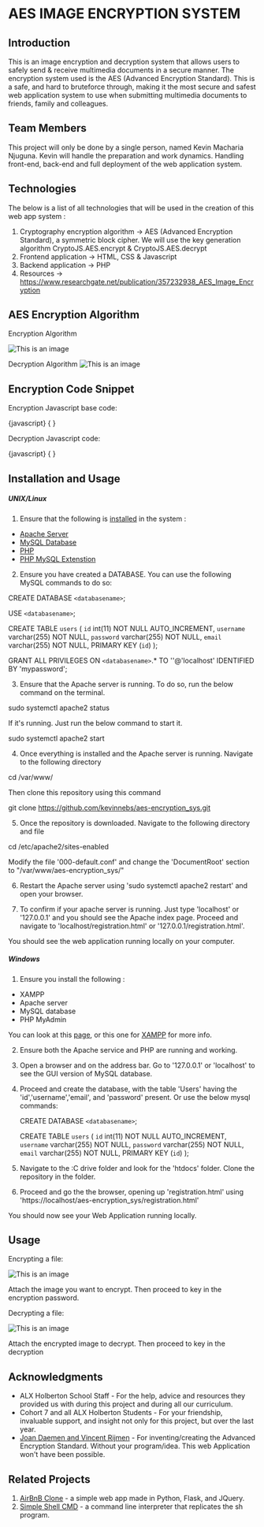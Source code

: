 # AES IMAGE ENCRYPTION SYSTEM

## Introduction
This is an image encryption and decryption system that allows users to safely send & receive multimedia documents in a secure manner. The encryption system used is the AES (Advanced Encryption Standard). This is a safe, and hard to bruteforce through, making it the most secure and safest web application system to use when submitting multimedia documents to friends, family and colleagues.

## Team Members
This project will only be done by a single person, named Kevin Macharia Njuguna. Kevin will handle the preparation and work dynamics. Handling front-end, back-end and full deployment of the web application system. 

## Technologies
The below is a list of all technologies that will be used in the creation of this web app system : 
1. Cryptography encryption algorithm → AES (Advanced Encryption Standard), a symmetric block cipher. We will use the key generation algorithm CryptoJS.AES.encrypt & CryptoJS.AES.decrypt
2. Frontend application → HTML, CSS & Javascript
3. Backend application → PHP
4. Resources → https://www.researchgate.net/publication/357232938_AES_Image_Encryption

## AES Encryption Algorithm
Encryption Algorithm

![This is an image](/Images/encrypt_algo.jpg)

Decryption Algorithm
![This is an image](/Images/decrypt_algo.jpg)

## Encryption Code Snippet
Encryption Javascript base code:

{javascript} {<script>
     function encryptFile(event) {
       event.preventDefault();

       const file = document.getElementById("file").files[0];
       const password = document.getElementById("password").value;
       const reader = new FileReader();

       reader.onload = function(event) {
         const content = event.target.result;
         const encrypted = CryptoJS.AES.encrypt(content, password);
         downloadFile(encrypted, file.name);
       }

       reader.readAsText(file);
     }

     function downloadFile(content, filename) {
       const element = document.createElement("a");
       element.setAttribute("href", "data:text/plain;charset=utf-8," + encodeURIComponent(content));
       element.setAttribute("download", filename + ".enc");
       element.style.display = "none";
       document.body.appendChild(element);
       element.click();
       document.body.removeChild(element);
     }
   </script>
}

Decryption Javascript code:

{javascript} {<script>
     function decryptFile(event) {
       event.preventDefault();

       const file = document.getElementById("file").files[0];
       const password = document.getElementById("password").value;
       const reader = new FileReader();

       reader.onload = function(event) {
         const content = event.target.result;
         const decrypted = CryptoJS.AES.decrypt(content, password);
         downloadFile(decrypted, file.name.replace(".enc", ""));
       }

       reader.readAsText(file);
     }

     function downloadFile(content, filename) {
       const element = document.createElement("a");
       element.setAttribute("href", "data:text/plain;charset=utf-8," + encodeURIComponent(content.toString(CryptoJS.enc.Utf8)));
       element.setAttribute("download", filename);
       element.style.display = "none";
       document.body.appendChild(element);
       element.click();
       document.body.removeChild(element);
     }
</script>
}

## Installation and Usage

##### UNIX/Linux

1. Ensure that the following is [installed](https://www.cherryservers.com/blog/how-to-install-linux-apache-mysql-and-php-lamp-stack-on-ubuntu-20-04#install-apache) in the system :
* [Apache Server](https://www.cherryservers.com/blog/how-to-install-linux-apache-mysql-and-php-lamp-stack-on-ubuntu-20-04#install-apache)
* [MySQL Database](https://linuxhint.com/install-mysql-linux-mint-ubuntu/) 
* [PHP](https://linuxhint.com/install-php-8-on-linux-mint-20/)
* [PHP MySQL Extenstion](https://www.cherryservers.com/blog/how-to-install-linux-apache-mysql-and-php-lamp-stack-on-ubuntu-20-04#install-mysql)

2. Ensure you have created a DATABASE. You can use the following MySQL commands to do so:

CREATE DATABASE `<databasename>`;

USE `<databasename>`;

CREATE TABLE `users` (
  `id` int(11) NOT NULL AUTO_INCREMENT,
  `username` varchar(255) NOT NULL,
  `password` varchar(255) NOT NULL,
  `email` varchar(255) NOT NULL,
  PRIMARY KEY (`id`)
);

GRANT ALL PRIVILEGES ON `<databasename>`.* TO '<username>'@'localhost' IDENTIFIED BY 'mypassword';

3. Ensure that the Apache server is running. To do so, run the below command on the terminal.

sudo systemctl apache2 status

If it's running. Just run the below command to start it.

sudo systemctl apache2 start

4. Once everything is installed and the Apache server is running. Navigate to the following directory

cd /var/www/

Then clone this repository using this command

git clone https://github.com/kevinnebs/aes-encryption_sys.git

5. Once the repository is downloaded. Navigate to the following directory and file

cd /etc/apache2/sites-enabled

Modify the file '000-default.conf' and change the 'DocumentRoot' section to "/var/www/aes-encryption_sys/"

6. Restart the Apache server using 'sudo systemctl apache2 restart' and open your browser.

7. To confirm if your apache server is running. Just type 'localhost' or '127.0.0.1' and you should see the Apache index page.
   Proceed and navigate to 'localhost/registration.html' or '127.0.0.1/registration.html'.

You should see the web application running locally on your computer.

##### Windows

1. Ensure you install the following :
* XAMPP
* Apache server
* MySQL database
* PHP MyAdmin

You can look at this [page](https://codebriefly.com/how-to-setup-apache-php-mysql-on-windows-10/), or this one for [XAMPP](https://www.techomoro.com/how-to-run-a-php-application-on-windows-10-using-xampp/) for more info.

2. Ensure both the Apache service and PHP are running and working.

3. Open a browser and on the address bar. Go to '127.0.0.1' or 'localhost' to see the GUI version of MySQL database.

4. Proceed and create the database, with the table 'Users' having the 'id','username','email', and 'password' present.
   Or use the below mysql commands:
   
   CREATE DATABASE `<databasename>`;

   CREATE TABLE `users` (
   `id` int(11) NOT NULL AUTO_INCREMENT,
   `username` varchar(255) NOT NULL,
   `password` varchar(255) NOT NULL,
   `email` varchar(255) NOT NULL,
   PRIMARY KEY (`id`)
   );

5. Navigate to the :C drive folder and look for the 'htdocs' folder. Clone the repository in the folder.

6. Proceed and go the the browser, opening up 'registration.html' using 'https://localhost/aes-encryption_sys/registration.html' 

You should now see your Web Application running locally.

## Usage

Encrypting a file:

![This is an image](/Images/encrypt_tut.jpg)

Attach the image you want to encrypt. Then proceed to key in the encryption password. 

Decrypting a file:

![This is an image](/Images/decrypt_tut.jpg)

Attach the encrypted image to decrypt. Then proceed to key in the decryption

## Acknowledgments

* ALX Holberton School Staff - For the help, advice and resources they provided us with during this project and during all our curriculum.
* Cohort 7 and all ALX Holberton Students - For your friendship, invaluable support, and insight not only for this project, but over the last year.
* [Joan Daemen and Vincent Rijmen](https://www.britannica.com/topic/AES) - For inventing/creating the Advanced Encryption Standard. Without your program/idea. This web Application won't  have been possible.

## Related Projects

1. [AirBnB Clone](https://github.com/kevinnevs/AirBnB_clone_v4) - a simple web app made in Python, Flask, and JQuery.
2. [Simple Shell CMD](https://github.com/kevinnevs/simple_shell) - a command line interpreter that replicates the sh program.